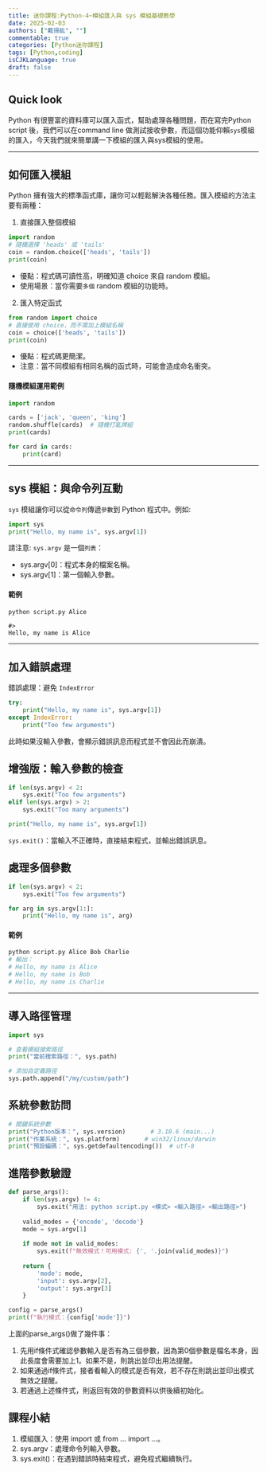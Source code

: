 ```yaml
---
title: 迷你課程:Python-4~模組匯入與 sys 模組基礎教學
date: 2025-02-03
authors: ["戴揚紘", ""]
commentable: true
categories: [Python迷你課程]
tags: [Python,coding]
isCJKLanguage: true
draft: false
---
```

<!--more-->
## Quick look
Python 有很豐富的資料庫可以匯入函式，幫助處理各種問題，而在寫完Python script 後，我們可以在command line 做測試接收參數，而這個功能仰賴`sys`模組的匯入，今天我們就來簡單講一下模組的匯入與sys模組的使用。

---
## 如何匯入模組
Python 擁有強大的標準函式庫，讓你可以輕鬆解決各種任務。匯入模組的方法主要有兩種：
1. 直接匯入整個模組
```python
import random
# 隨機選擇 'heads' 或 'tails'
coin = random.choice(['heads', 'tails'])
print(coin)
```
- 優點：程式碼可讀性高，明確知道 choice 來自 random 模組。
- 使用場景：當你需要`多個` random 模組的功能時。

2. 匯入特定函式
```python
from random import choice
# 直接使用 choice，而不需加上模組名稱
coin = choice(['heads', 'tails'])
print(coin)
```
- 優點：程式碼更簡潔。
- 注意：當不同模組有相同名稱的函式時，可能會造成命名衝突。


#### 隨機模組運用範例
```python
import random

cards = ['jack', 'queen', 'king']
random.shuffle(cards)  # 隨機打亂牌組
print(cards)

for card in cards:
    print(card)
```

---
## sys 模組：與命令列互動
`sys` 模組讓你可以從`命令列`傳遞`參數`到 Python 程式中。例如:
```python
import sys
print("Hello, my name is", sys.argv[1])
```
請注意:
`sys.argv` 是一個`列表`：
- sys.argv[0]：程式本身的檔案名稱。
- sys.argv[1]：第一個輸入參數。

#### 範例
```python
python script.py Alice
```
```
#>
Hello, my name is Alice
```
---
## 加入錯誤處理
錯誤處理：避免 `IndexError`
```python
try:
    print("Hello, my name is", sys.argv[1])
except IndexError:
    print("Too few arguments")
```
此時如果沒輸入參數，會顯示錯誤訊息而程式並不會因此而崩潰。

## 增強版：輸入參數的檢查
```python
if len(sys.argv) < 2:
    sys.exit("Too few arguments")
elif len(sys.argv) > 2:
    sys.exit("Too many arguments")

print("Hello, my name is", sys.argv[1])
```
`sys.exit()`：當輸入不正確時，直接結束程式，並輸出錯誤訊息。

##  處理多個參數
```python
if len(sys.argv) < 2:
    sys.exit("Too few arguments")

for arg in sys.argv[1:]:
    print("Hello, my name is", arg)
```
#### 範例
```python
python script.py Alice Bob Charlie
# 輸出：
# Hello, my name is Alice
# Hello, my name is Bob
# Hello, my name is Charlie
```
---

## 導入路徑管理
```python
import sys

# 查看模組搜索路徑
print("當前搜索路徑：", sys.path)

# 添加自定義路徑
sys.path.append("/my/custom/path")
```

## 系統參數訪問
```python
# 關鍵系統參數
print("Python版本：", sys.version)       # 3.10.6 (main...)  
print("作業系統：", sys.platform)       # win32/linux/darwin  
print("預設編碼：", sys.getdefaultencoding())  # utf-8
```

## 進階參數驗證
```python
def parse_args():
    if len(sys.argv) != 4:
        sys.exit("用法: python script.py <模式> <輸入路徑> <輸出路徑>")
    
    valid_modes = {'encode', 'decode'}
    mode = sys.argv[1]
    
    if mode not in valid_modes:
        sys.exit(f"無效模式！可用模式: {', '.join(valid_modes)}")
    
    return {
        'mode': mode,
        'input': sys.argv[2],
        'output': sys.argv[3]
    }

config = parse_args()
print(f"執行模式：{config['mode']}")
```
上面的parse_args()做了幾件事：
1. 先用if條件式確認參數輸入是否有為三個參數，因為第0個參數是檔名本身，因此長度會需要加上1。如果不是，則跳出並印出用法提醒。
2. 如果通過if條件式，接者看輸入的模式是否有效，若不存在則跳出並印出模式無效之提醒。
3. 若通過上述條件式，則返回有效的參數資料以供後續初始化。


## 課程小結
1. 模組匯入：使用 import 或 from ... import ...。
2. sys.argv：處理命令列輸入參數。
3. sys.exit()：在遇到錯誤時結束程式，避免程式繼續執行。


